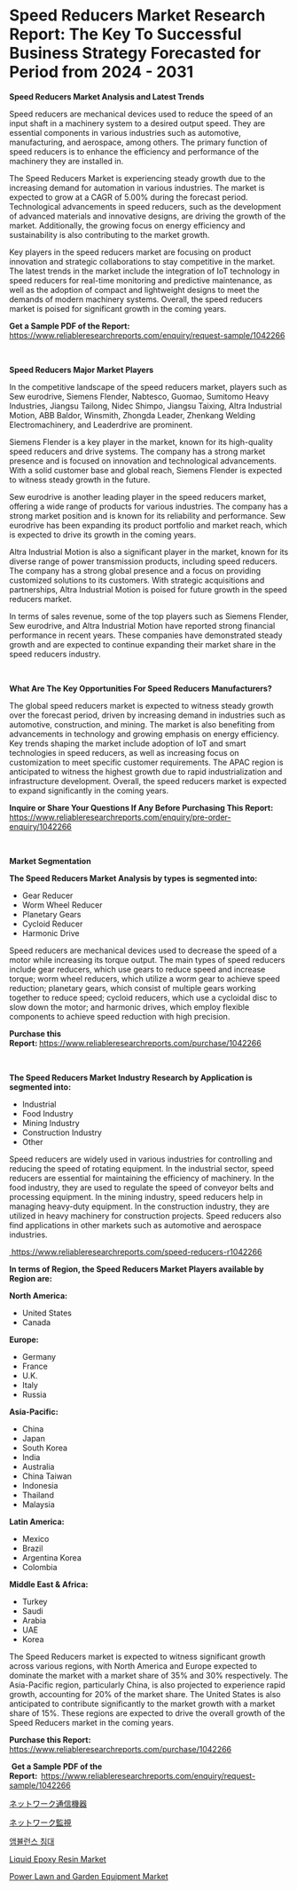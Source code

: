 <p><h1>Speed Reducers Market Research Report: The Key To Successful Business Strategy Forecasted for Period from 2024 - 2031</h1></p><p><strong>Speed Reducers Market Analysis and Latest Trends</strong></p>
<p><p>Speed reducers are mechanical devices used to reduce the speed of an input shaft in a machinery system to a desired output speed. They are essential components in various industries such as automotive, manufacturing, and aerospace, among others. The primary function of speed reducers is to enhance the efficiency and performance of the machinery they are installed in.</p><p>The Speed Reducers Market is experiencing steady growth due to the increasing demand for automation in various industries. The market is expected to grow at a CAGR of 5.00% during the forecast period. Technological advancements in speed reducers, such as the development of advanced materials and innovative designs, are driving the growth of the market. Additionally, the growing focus on energy efficiency and sustainability is also contributing to the market growth.</p><p>Key players in the speed reducers market are focusing on product innovation and strategic collaborations to stay competitive in the market. The latest trends in the market include the integration of IoT technology in speed reducers for real-time monitoring and predictive maintenance, as well as the adoption of compact and lightweight designs to meet the demands of modern machinery systems. Overall, the speed reducers market is poised for significant growth in the coming years.</p></p>
<p><strong>Get a Sample PDF of the Report:&nbsp;</strong> <a href="https://www.reliableresearchreports.com/enquiry/request-sample/1042266">https://www.reliableresearchreports.com/enquiry/request-sample/1042266</a></p>
<p>&nbsp;</p>
<p><strong>Speed Reducers Major Market Players</strong></p>
<p><p>In the competitive landscape of the speed reducers market, players such as Sew eurodrive, Siemens Flender, Nabtesco, Guomao, Sumitomo Heavy Industries, Jiangsu Tailong, Nidec Shimpo, Jiangsu Taixing, Altra Industrial Motion, ABB Baldor, Winsmith, Zhongda Leader, Zhenkang Welding Electromachinery, and Leaderdrive are prominent.</p><p>Siemens Flender is a key player in the market, known for its high-quality speed reducers and drive systems. The company has a strong market presence and is focused on innovation and technological advancements. With a solid customer base and global reach, Siemens Flender is expected to witness steady growth in the future.</p><p>Sew eurodrive is another leading player in the speed reducers market, offering a wide range of products for various industries. The company has a strong market position and is known for its reliability and performance. Sew eurodrive has been expanding its product portfolio and market reach, which is expected to drive its growth in the coming years.</p><p>Altra Industrial Motion is also a significant player in the market, known for its diverse range of power transmission products, including speed reducers. The company has a strong global presence and a focus on providing customized solutions to its customers. With strategic acquisitions and partnerships, Altra Industrial Motion is poised for future growth in the speed reducers market.</p><p>In terms of sales revenue, some of the top players such as Siemens Flender, Sew eurodrive, and Altra Industrial Motion have reported strong financial performance in recent years. These companies have demonstrated steady growth and are expected to continue expanding their market share in the speed reducers industry.</p></p>
<p>&nbsp;</p>
<p><strong>What Are The Key Opportunities For Speed Reducers Manufacturers?</strong></p>
<p><p>The global speed reducers market is expected to witness steady growth over the forecast period, driven by increasing demand in industries such as automotive, construction, and mining. The market is also benefiting from advancements in technology and growing emphasis on energy efficiency. Key trends shaping the market include adoption of IoT and smart technologies in speed reducers, as well as increasing focus on customization to meet specific customer requirements. The APAC region is anticipated to witness the highest growth due to rapid industrialization and infrastructure development. Overall, the speed reducers market is expected to expand significantly in the coming years.</p></p>
<p><strong>Inquire or Share Your Questions If Any Before Purchasing This Report:</strong> <a href="https://www.reliableresearchreports.com/enquiry/pre-order-enquiry/1042266">https://www.reliableresearchreports.com/enquiry/pre-order-enquiry/1042266</a></p>
<p>&nbsp;</p>
<p><strong>Market Segmentation</strong></p>
<p><strong>The Speed Reducers Market Analysis by types is segmented into:</strong></p>
<p><ul><li>Gear Reducer</li><li>Worm Wheel Reducer</li><li>Planetary Gears</li><li>Cycloid Reducer</li><li>Harmonic Drive</li></ul></p>
<p><p>Speed reducers are mechanical devices used to decrease the speed of a motor while increasing its torque output. The main types of speed reducers include gear reducers, which use gears to reduce speed and increase torque; worm wheel reducers, which utilize a worm gear to achieve speed reduction; planetary gears, which consist of multiple gears working together to reduce speed; cycloid reducers, which use a cycloidal disc to slow down the motor; and harmonic drives, which employ flexible components to achieve speed reduction with high precision.</p></p>
<p><strong>Purchase this Report:&nbsp;</strong><a href="https://www.reliableresearchreports.com/purchase/1042266">https://www.reliableresearchreports.com/purchase/1042266</a></p>
<p>&nbsp;</p>
<p><strong>The Speed Reducers Market Industry Research by Application is segmented into:</strong></p>
<p><ul><li>Industrial</li><li>Food Industry</li><li>Mining Industry</li><li>Construction Industry</li><li>Other</li></ul></p>
<p><p>Speed reducers are widely used in various industries for controlling and reducing the speed of rotating equipment. In the industrial sector, speed reducers are essential for maintaining the efficiency of machinery. In the food industry, they are used to regulate the speed of conveyor belts and processing equipment. In the mining industry, speed reducers help in managing heavy-duty equipment. In the construction industry, they are utilized in heavy machinery for construction projects. Speed reducers also find applications in other markets such as automotive and aerospace industries.</p></p>
<p><a href="https://www.reliableresearchreports.com/speed-reducers-r1042266">&nbsp;https://www.reliableresearchreports.com/speed-reducers-r1042266</a></p>
<p><strong>In terms of Region, the Speed Reducers Market Players available by Region are:</strong></p>
<p>
    <p> <strong> North America: </strong>
        <ul>
            <li>United States</li>
            <li>Canada</li>
        </ul>
        </p> 
    <p> <strong> Europe: </strong>
        <ul>
            <li>Germany</li>
            <li>France</li>
            <li>U.K.</li>
            <li>Italy</li>
            <li>Russia</li>
        </ul>
        </p> 
    <p> <strong> Asia-Pacific: </strong>
        <ul>
            <li>China</li>
            <li>Japan</li>
            <li>South Korea</li>
            <li>India</li>
            <li>Australia</li>
            <li>China Taiwan</li>
            <li>Indonesia</li>
            <li>Thailand</li>
            <li>Malaysia</li>
        </ul>
        </p> 
    <p> <strong> Latin America: </strong>
        <ul>
            <li>Mexico</li>
            <li>Brazil</li>
            <li>Argentina Korea</li>
            <li>Colombia</li>
        </ul>
        </p> 
    <p> <strong> Middle East & Africa: </strong>
        <ul>
            <li>Turkey</li>
            <li>Saudi</li>
            <li>Arabia</li>
            <li>UAE</li>
            <li>Korea</li>
        </ul>
    </p>
    </p>
<p><p>The Speed Reducers market is expected to witness significant growth across various regions, with North America and Europe expected to dominate the market with a market share of 35% and 30% respectively. The Asia-Pacific region, particularly China, is also projected to experience rapid growth, accounting for 20% of the market share. The United States is also anticipated to contribute significantly to the market growth with a market share of 15%. These regions are expected to drive the overall growth of the Speed Reducers market in the coming years.</p></p>
<p><strong>Purchase this Report: </strong><a href="https://www.reliableresearchreports.com/purchase/1042266">https://www.reliableresearchreports.com/purchase/1042266</a></p>
<p>&nbsp;<strong>Get a Sample PDF of the Report:&nbsp;&nbsp;</strong><a href="https://www.reliableresearchreports.com/enquiry/request-sample/1042266">https://www.reliableresearchreports.com/enquiry/request-sample/1042266</a></p>
<p><strong></strong></p>
<p><p><a href="https://github.com/mcbeesbxa270/Market-Research-Report-List-1/blob/main/648564220904.md">ネットワーク通信機器</a></p><p><a href="https://github.com/EmoryYundt1935/Market-Research-Report-List-1/blob/main/413081020905.md">ネットワーク監視</a></p><p><a href="https://github.com/vskv4779xr1/Market-Research-Report-List-1/blob/main/664777919406.md">앰뷸런스 침대</a></p><p><a href="https://issuu.com/reportprime-2/docs/liquid-epoxy-resin-market-size-2030.pptx">Liquid Epoxy Resin Market</a></p><p><a href="https://github.com/dx0328/Market-Research-Report-List-2/blob/main/power-lawn-and-garden-equipment-market.md">Power Lawn and Garden Equipment Market</a></p></p>